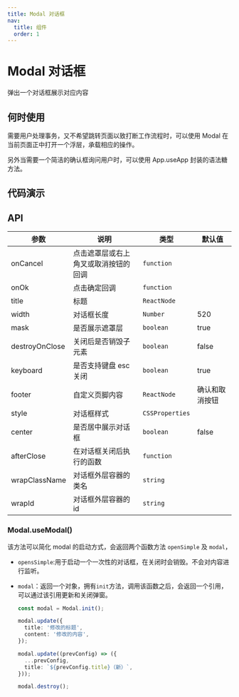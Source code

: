 ```yaml
---
title: Modal 对话框
nav:
  title: 组件
  order: 1
---
```


# Modal 对话框

弹出一个对话框展示对应内容

## 何时使用

需要用户处理事务，又不希望跳转页面以致打断工作流程时，可以使用 Modal 在当前页面正中打开一个浮层，承载相应的操作。

另外当需要一个简洁的确认框询问用户时，可以使用 App.useApp 封装的语法糖方法。

## 代码演示

<code src="./demo/basic.tsx"></code>

<code src="./demo/width.tsx"></code>

<code src="./demo/destroyOnClose.tsx"></code>

<code src="./demo/footer.tsx"></code>

<code src="./demo/style.tsx"></code>

<code src="./demo/useModal.tsx"></code>

<code src="./demo/update.tsx"></code>

## API

| 参数           | 说明                                 | 类型            | 默认值         |
| -------------- | ------------------------------------ | --------------- | -------------- |
| onCancel       | 点击遮罩层或右上角叉或取消按钮的回调 | `function`      |                |
| onOk           | 点击确定回调                         | `function`      |                |
| title          | 标题                                 | `ReactNode`     |                |
| width          | 对话框长度                           | `Number`        | 520            |
| mask           | 是否展示遮罩层                       | `boolean`       | true           |
| destroyOnClose | 关闭后是否销毁子元素                 | `boolean`       | false          |
| keyboard       | 是否支持键盘 esc 关闭                | `boolean`       | true           |
| footer         | 自定义页脚内容                       | `ReactNode`     | 确认和取消按钮 |
| style          | 对话框样式                           | `CSSProperties` |                |
| center         | 是否居中展示对话框                   | `boolean`       | false          |
| afterClose     | 在对话框关闭后执行的函数             | `function`      |                |
| wrapClassName  | 对话框外层容器的类名                 | `string`        |                |
| wrapId         | 对话框外层容器的 id                  | `string`        |                |

### Modal.useModal()

该方法可以简化 modal 的启动方式，会返回两个函数方法 `openSimple` 及 `modal`，

+ `opensSimple`:用于启动一个一次性的对话框，在关闭时会销毁。不会对内容进行监听。

+ `modal`：返回一个对象，拥有`init`方法，调用该函数之后，会返回一个引用，可以通过该引用更新和关闭弹窗。

  ```typescript
  const modal = Modal.init();
  
  modal.update({
    title: '修改的标题',
    content: '修改的内容',
  });
  
  modal.update((prevConfig) => ({
    ...prevConfig,
    title: `${prevConfig.title}（新）`,
  }));
  
  modal.destroy();
  ```

  
